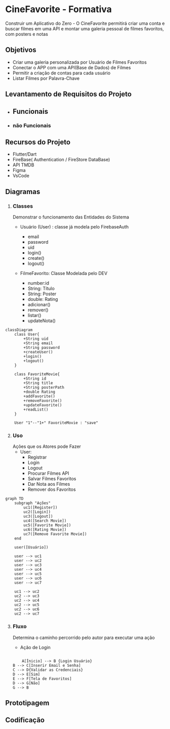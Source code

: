 # CineFavorite - Formativa
Construir um Aplicativo do Zero - O CineFavorite permitirá criar uma conta e buscar filmes em uma API e montar uma galeria pessoal de filmes favoritos, com posters e notas

## Objetivos
- Criar uma galeria personalizada por Usuário de Filmes Favoritos
- Conectar o APP com uma API(Base de Dados) de Filmes
- Permitir a criação de contas para cada usuário
- Listar Filmes por Palavra-Chave

## Levantamento de Requisitos do Projeto
- ## Funcionais

- ### não Funcionais

## Recursos do Projeto
- Flutter/Dart
- FireBase( Authentication / FireStore DataBase)
- API TMDB
- Figma
- VsCode

## Diagramas

1. ### Classes
    Demonstrar o funcionamento das Entidades do Sistema
    - Usuário (User) : classe já modela pelo FirebaseAuth
        - email
        - password
        - uid
        - login()
        - create()
        - logout()

    - FilmeFavorito: Classe Modelada pelo DEV
        - number:id
        - String: Título
        - String: Poster
        - double: Rating
        - adicionar()
        - remover()
        - listar()
        - updateNota()

```mermaid
classDiagram
    class User{
        +String uid
        +String email
        +String password
        +createUser()
        +login()
        +logout()
    }

    class FavoriteMovie{
        +String id
        +String title
        +String posterPath
        +double Rating
        +addFavorite()
        +removeFavorite()
        +updateFavorite()
        +readList()
    }

    User "1"--"1+" FavoriteMovie : "save"

```

2. ### Uso
    Ações que os Atores pode Fazer
    - User:
        - Registrar
        - Login
        - Logout
        - Procurar Filmes API
        - Salvar Filmes Favoritos
        - Dar Nota aos Filmes
        - Remover dos Favoritos

```mermaid
graph TD
    subgraph "Ações"
        uc1([Register])
        uc2([Login])
        uc3([Logout])
        uc4([Search Movie])
        uc5([Favorite Movie])
        uc6([Rating Movie])
        uc7([Remove Favorite Movie])
    end

    user([Usuário])

    user --> uc1
    user --> uc2
    user --> uc3
    user --> uc4
    user --> uc5
    user --> uc6
    user --> uc7

    uc1 --> uc2
    uc2 --> uc3
    uc2 --> uc4
    uc2 --> uc5
    uc2 --> uc6
    uc2 --> uc7
```

3. ### Fluxo
    Determina o caminho percorrido pelo autor para executar uma ação

    - Ação de Login

    ```mermaid

        A[Ínicio] --> B {Login Usuário}
    B --> C[Inserir Email e Senha] 
    C --> D{Validar as Credenciais}
    D --> E[Sim]
    E --> F[Tela de Favoritos]
    D --> G[Não]
    G --> B

    ```

## Prototipagem

## Codificação